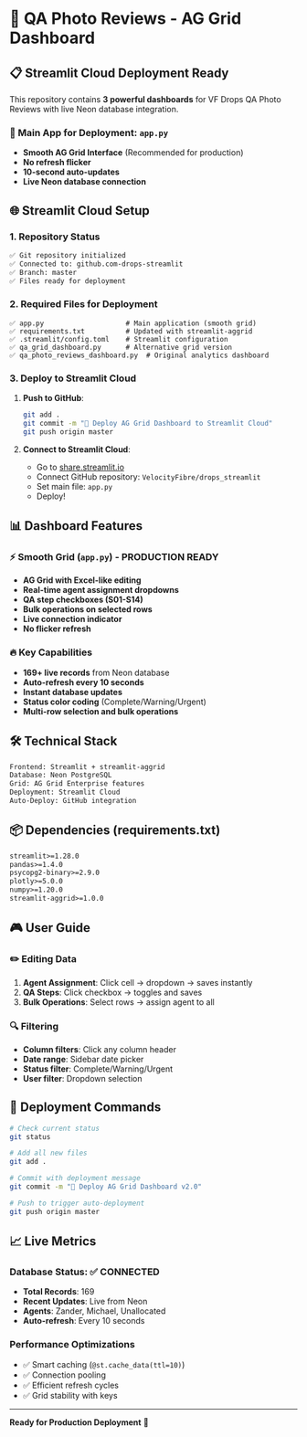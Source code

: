 # 🚀 QA Photo Reviews - AG Grid Dashboard

## 📋 Streamlit Cloud Deployment Ready

This repository contains **3 powerful dashboards** for VF Drops QA Photo Reviews with live Neon database integration.

### 🎯 Main App for Deployment: `app.py`
- **Smooth AG Grid Interface** (Recommended for production)
- **No refresh flicker** 
- **10-second auto-updates**
- **Live Neon database connection**

## 🌐 Streamlit Cloud Setup

### 1. Repository Status
```bash
✅ Git repository initialized
✅ Connected to: github.com-drops-streamlit
✅ Branch: master
✅ Files ready for deployment
```

### 2. Required Files for Deployment
```
✅ app.py                    # Main application (smooth grid)
✅ requirements.txt          # Updated with streamlit-aggrid
✅ .streamlit/config.toml    # Streamlit configuration
✅ qa_grid_dashboard.py      # Alternative grid version
✅ qa_photo_reviews_dashboard.py  # Original analytics dashboard
```

### 3. Deploy to Streamlit Cloud
1. **Push to GitHub**:
   ```bash
   git add .
   git commit -m "🚀 Deploy AG Grid Dashboard to Streamlit Cloud"
   git push origin master
   ```

2. **Connect to Streamlit Cloud**:
   - Go to [share.streamlit.io](https://share.streamlit.io)
   - Connect GitHub repository: `VelocityFibre/drops_streamlit`
   - Set main file: `app.py`
   - Deploy!

## 📊 Dashboard Features

### ⚡ Smooth Grid (`app.py`) - **PRODUCTION READY**
- **AG Grid with Excel-like editing**
- **Real-time agent assignment dropdowns**
- **QA step checkboxes (S01-S14)**
- **Bulk operations on selected rows**
- **Live connection indicator**
- **No flicker refresh**

### 🔥 Key Capabilities
- **169+ live records** from Neon database
- **Auto-refresh every 10 seconds**
- **Instant database updates**
- **Status color coding** (Complete/Warning/Urgent)
- **Multi-row selection and bulk operations**

## 🛠 Technical Stack

```txt
Frontend: Streamlit + streamlit-aggrid
Database: Neon PostgreSQL 
Grid: AG Grid Enterprise features
Deployment: Streamlit Cloud
Auto-Deploy: GitHub integration
```

## 📦 Dependencies (requirements.txt)

```txt
streamlit>=1.28.0
pandas>=1.4.0
psycopg2-binary>=2.9.0
plotly>=5.0.0
numpy>=1.20.0
streamlit-aggrid>=1.0.0
```

## 🎮 User Guide

### ✏️ Editing Data
1. **Agent Assignment**: Click cell → dropdown → saves instantly
2. **QA Steps**: Click checkbox → toggles and saves  
3. **Bulk Operations**: Select rows → assign agent to all

### 🔍 Filtering
- **Column filters**: Click any column header
- **Date range**: Sidebar date picker
- **Status filter**: Complete/Warning/Urgent
- **User filter**: Dropdown selection

## 🚀 Deployment Commands

```bash
# Check current status
git status

# Add all new files
git add .

# Commit with deployment message
git commit -m "🚀 Deploy AG Grid Dashboard v2.0"

# Push to trigger auto-deployment
git push origin master
```

## 📈 Live Metrics

### Database Status: ✅ CONNECTED
- **Total Records**: 169
- **Recent Updates**: Live from Neon
- **Agents**: Zander, Michael, Unallocated
- **Auto-refresh**: Every 10 seconds

### Performance Optimizations
- ✅ Smart caching (`@st.cache_data(ttl=10)`)
- ✅ Connection pooling
- ✅ Efficient refresh cycles
- ✅ Grid stability with keys

---

**Ready for Production Deployment** 🎉